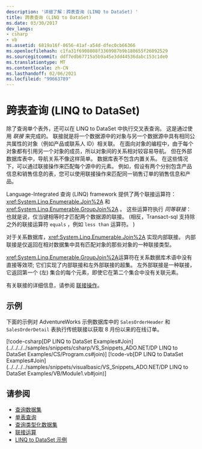 ```yaml
---
description: '详细了解：跨表查询 (LINQ to DataSet) '
title: 跨表查询 (LINQ to DataSet)
ms.date: 03/30/2017
dev_langs:
- csharp
- vb
ms.assetid: 6819a16f-8656-41af-a54d-dfec0cb66366
ms.openlocfilehash: c1fa31f6908808f3369987b9b180655f26092529
ms.sourcegitcommit: ddf7edb67715a5b9a45e3dd44536dabc153c1de0
ms.translationtype: MT
ms.contentlocale: zh-CN
ms.lasthandoff: 02/06/2021
ms.locfileid: "99663789"
---
```

# <a name="cross-table-queries-linq-to-dataset"></a>跨表查询 (LINQ to DataSet)

除了查询单个表外，还可以在 LINQ to DataSet 中执行交叉表查询。 这是通过使用 *联接* 来完成的。 联接就是将一个数据源中的对象与另一个数据源中具有相同公共属性的对象（例如产品或联系人 ID）相关联。 在面向对象的编程中，由于每个对象都有引用另一个对象的成员，所以对象间的关系相对较容易导航。 但在外部数据库表中，导航关系不像这样简单。 数据库表不包含内置关系。 在这些情况下，可以通过联接操作来匹配每个源中的元素。 例如，假设有两个分别包含产品信息和销售信息的表，您可以使用联接操作来匹配同一销售订单的销售信息和产品。  
  
 Language-Integrated 查询 (LINQ) framework 提供了两个联接运算符： <xref:System.Linq.Enumerable.Join%2A> 和 <xref:System.Linq.Enumerable.GroupJoin%2A> 。 这些运算符执行 *同等联接*：也就是说，仅当键相等时才匹配两个数据源的联接。  (相反，Transact-sql 支持除之外的联接运算符 `equals` ，例如 `less than` 运算符。 )   
  
 对于关系数据库，<xref:System.Linq.Enumerable.Join%2A> 实现内部联接。 内部联接是仅返回在相对数据集中具有匹配对象的那些对象的一种联接类型。  
  
 <xref:System.Linq.Enumerable.GroupJoin%2A>运算符在关系数据库术语中没有直接等效项; 它们实现了内部联接和左外部联接的超集。 左外部联接是一种联接，它返回第一个 (左) 集合的每个元素，即使它在第二个集合中没有关联元素。  
  
 有关联接的详细信息，请参阅 [联接操作](/previous-versions/visualstudio/visual-studio-2013/bb397908(v=vs.120))。  
  
## <a name="example"></a>示例  

 下面的示例对 AdventureWorks 示例数据库中的 `SalesOrderHeader` 和 `SalesOrderDetail` 表执行传统联接以获取 8 月份以来的在线订单。  
  
 [!code-csharp[DP LINQ to DataSet Examples#Join](../../../../samples/snippets/csharp/VS_Snippets_ADO.NET/DP LINQ to DataSet Examples/CS/Program.cs#join)]
 [!code-vb[DP LINQ to DataSet Examples#Join](../../../../samples/snippets/visualbasic/VS_Snippets_ADO.NET/DP LINQ to DataSet Examples/VB/Module1.vb#join)]  
  
## <a name="see-also"></a>请参阅

- [查询数据集](querying-datasets-linq-to-dataset.md)
- [单表查询](single-table-queries-linq-to-dataset.md)
- [查询类型化数据集](querying-typed-datasets.md)
- [联接运算](/previous-versions/visualstudio/visual-studio-2013/bb397908(v=vs.120))
- [LINQ to DataSet 示例](linq-to-dataset-examples.md)
